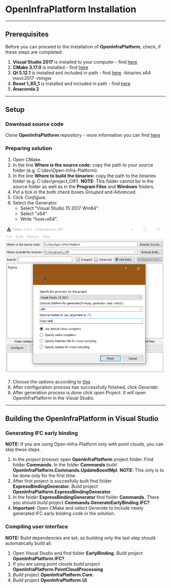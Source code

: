 # OpenInfraPlatform Installation 

***
## Prerequisites 

Before you can proceed to the Installation of **OpenInfraPlatform**, check, if these steps are completed:

1. **Visual Studio 2017** is installed to your computer - find [here](https://my.visualstudio.com/Downloads?q=visual%20studio%202017&wt.mc_id=o~msft~vscom~older-downloads)
2. **CMake 3.17.0** is installed - find [here](https://cmake.org/download/)
3. **Qt 5.12.1** is installed and included in path -  find [here](https://www.qt.io/download-open-source)
	-binaries x64 msvc2017 
	-mingw
4. **Boost 1_65_1** is installed and included in path -  find [here](https://sourceforge.net/projects/boost/files/boost-binaries/1.65.1/boost_1_65_1-msvc-14.1-64.exe/download)
5. **Anaconda 2** 


***
## Setup

### Download source code 

 Clone **OpenInfraPlatform** repository  - more information you can find [here](./GitProcess.md)

### Preparing solution 

1. Open CMake.
2. In the line **Where is the source code:** copy the path to your source folder (e.g. C:\dev\Open-Infra-Platform).
3. In the line **Where to build the binaries:**  copy the path to the binaries folder (e.g. C:\dev\project_OIP). **NOTE:** This folder cannot be in the source folder as well as in the **Program Files** and **Windows** folders.
4. Put a tick in the both check boxes *Grouped* and *Advanced*.
5. Click *Configure*. 
6. Select the Generator:
	* Select "Visual Studio 15 2017 Win64".
	* Select "x64"
	* Write "host=x64".

![](./fig/CMake_Installation_settings.png)

7. Choose the options according to [this](./BuildOptions.md)
8. After configuration process has successfully finished, click *Generate*.
9. After generation process is done click *open Project*. It will open OpenInfraPlatform in the Visual Studio.
***
## Building the OpenInfraPlatform in Visual Studio 

### Generating IFC early binding

**NOTE:** If you are using Open-Infra-Platform only with point clouds, you can skip these steps.

1. In the *project browser* open **OpenInfraPlatform** project folder. Find folder **Commands**. In the folder **Commands** *build*  **OpenInfraPlatform.Commands.UpdateBoostMpl**. **NOTE:** This only is to be done only for the first time. 
2. After first project is succesfully built find folder **ExpressBindingGenerator**. *Build* project **OpenInfraPlatform.ExpressBindingGenerator**.
3. In the folder **ExpressBindingGenerator** find folder **Commands**. There you should *build* project **Commands.GenerateEarlyBinding.IFC?**.
4. **Important**: Open CMake and select *Generate* to include newly generated IFC early binding code in the solution.

### Compiling user interface

**NOTE:** Build dependencies are set, so building only the last step should automatically build all.

1. Open Visual Studio and find folder **EarlyBinding**. *Build* project **OpenInfraPlatform.IFC?**.
2. If you are using point clouds *build* project **OpenInfraPlatform.PointCloudProcessing**
3. *Build* project **OpenInfraPlatform.Core**.
4. *Build* project **OpenInfraPlatform.UI**.

